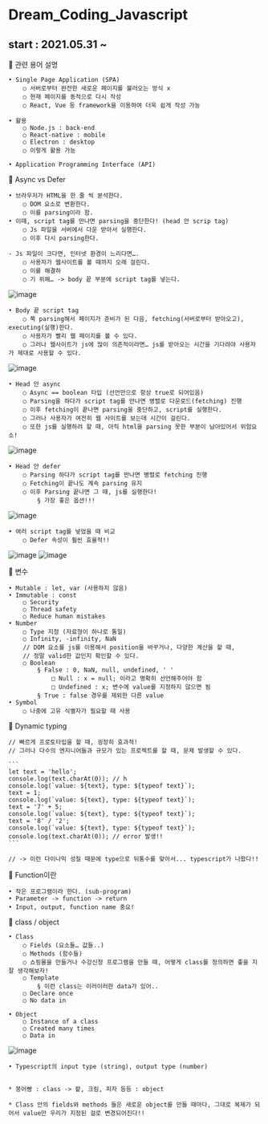 # Dream_Coding_Javascript

## start : 2021.05.31 ~ 

 🥙 관련 용어 설명

	• Single Page Application (SPA)
		○ 서버로부터 완전한 새로운 페이지를 불러오는 방식 x
		○ 현재 페이지를 동적으로 다시 작성
		○ React, Vue 등 framework을 이용하여 더욱 쉽게 작성 가능

	• 활용
		○ Node.js : back-end
		○ React-native : mobile
		○ Electron : desktop
		○ 이렇게 활용 가능

	• Application Programming Interface (API)

🥣 Async vs Defer

	• 브라우저가 HTML을 한 줄 씩 분석한다.
		○ DOM 요소로 변환한다.
		○ 이를 parsing이라 함.
	• 이때, script tag를 만나면 parsing을 중단한다! (head 안 scrip tag)
		○ Js 파일을 서버에서 다운 받아서 실행한다.
		○ 이후 다시 parsing한다.
		
	- Js 파일이 크다면, 인터넷 환경이 느리다면….
		○ 사용자가 웹사이트를 볼 때까지 오래 걸린다.
		○ 이를 해결하
		○ 기 위해… -> body 끝 부분에 script tag를 넣는다.

![image](https://user-images.githubusercontent.com/47622991/121138173-66b69200-c872-11eb-924b-6d2c95758a40.png)


	• Body 끝 script tag
		○ 쭉 parsing해서 페이지가 준비가 된 다음, fetching(서버로부터 받아오고), executing(실행)한다.
		○ 사용자가 빨리 웹 페이지를 볼 수 있다.
		○ 그러나 웹사이트가 js에 많이 의존적이라면… js를 받아오는 시간을 기다려야 사용자가 제대로 사용할 수 있다.
		
![image](https://user-images.githubusercontent.com/47622991/121138204-703ffa00-c872-11eb-90f0-f8aaf4ceb189.png)


	• Head 안 async
		○ Async == boolean 타입 (선언만으로 항상 true로 되어있음)
		○ Parsing을 하다가 script tag를 만나면 병렬로 다운로드(fetching) 진행
		○ 이후 fetching이 끝나면 parsing을 중단하고, script를 실행한다.
		○ 그러나 사용자가 여전히 웹 사이트를 보는데 시간이 걸린다.
		○ 또한 js를 실행하려 할 때, 아직 html을 parsing 못한 부분이 남아있어서 위험요소!
		
![image](https://user-images.githubusercontent.com/47622991/121138257-77ff9e80-c872-11eb-96af-d44e4878d9f2.png)


	• Head 안 defer
		○ Parsing 하다가 script tag를 만나면 병렬로 fetching 진행
		○ Fetching이 끝나도 계속 parsing 유지
		○ 이후 Parsing 끝나면 그 때, js를 실행한다!
			§ 가장 좋은 옵션!!!
			
![image](https://user-images.githubusercontent.com/47622991/121138275-7c2bbc00-c872-11eb-8f91-41db2e9fd355.png)


	• 여러 script tag를 넣었을 때 비교
		○ Defer 속성이 훨씬 효율적!!
		
![image](https://user-images.githubusercontent.com/47622991/121138321-877ee780-c872-11eb-94b8-397c2eb3dfda.png)
![image](https://user-images.githubusercontent.com/47622991/121138338-8a79d800-c872-11eb-9661-0d34e206533e.png)

🍪 변수

	• Mutable : let, var (사용하지 않음)
	• Immutable : const
		○ Security
		○ Thread safety
		○ Reduce human mistakes
	• Number
		○ Type 지정 (자료형이 하나로 통일)
		○ Infinity, -infinity, NaN
		// DOM 요소를 js를 이용해서 position을 바꾸거나, 다양한 계산을 할 때,
		// 정말 valid한 값인지 확인할 수 있다.
		○ Boolean
			§ False : 0, NaN, null, undefined, ' '
				□ Null : x = null; 이라고 명확히 선언해주어야 함
				□ Undefined : x; 변수에 value를 지정하지 않으면 됨
			§ True : false 경우를 제외한 다른 value
	• Symbol
		○ 나중에 고유 식별자가 필요할 때 사용

🍒 Dynamic typing

	// 빠르게 프로토타입을 할 때, 굉장히 효과적!
	// 그러나 다수의 엔지니어들과 규모가 있는 프로젝트를 할 때, 문제 발생할 수 있다.
	
	```
	let text = 'hello';
	console.log(text.charAt(0)); // h
	console.log(`value: ${text}, type: ${typeof text}`);
	text = 1;
	console.log(`value: ${text}, type: ${typeof text}`);
	text = '7' + 5;
	console.log(`value: ${text}, type: ${typeof text}`);
	text = '8' / '2';
	console.log(`value: ${text}, type: ${typeof text}`);
	console.log(text.charAt(0)); // error 발생!!
	```
	
	// -> 이런 다이나믹 성질 때문에 type으로 뒤통수를 맞아서... typescript가 나왔다!!
	
🍟 Function이란

	• 작은 프로그램이라 한다. (sub-program)
	• Parameter -> function -> return
	• Input, output, function name 중요!

🥣 class / object

	• Class
		○ Fields (요소들… 값들..)
		○ Methods (함수들)
		○ 쇼핑몰을 만들거나 수강신청 프로그램을 만들 때, 어떻게 class를 정의하면 좋을 지 잘 생각해보자!
		○ Template
			§ 이런 class는 이러이러한 data가 있어..
		○ Declare once
		○ No data in
		
	• Object
		○ Instance of a class
		○ Created many times
		○ Data in
		
![image](https://user-images.githubusercontent.com/47622991/121138697-eba1ab80-c872-11eb-8673-a7c61496075a.png)

	• Typescript의 input type (string), output type (number)


	* 붕어빵 : class -> 팥, 크림, 피자 등등 : object

	* Class 안의 fields와 methods 들은 새로운 object를 만들 때마다, 그대로 복제가 되어서 value만 우리가 지정된 걸로 변경되어진다!!






